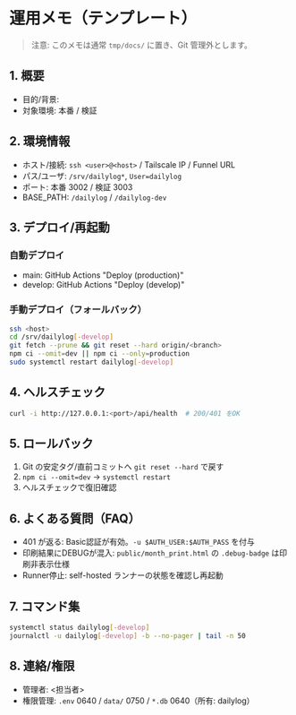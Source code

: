 # 運用メモ（テンプレート）

> 注意: このメモは通常 `tmp/docs/` に置き、Git 管理外とします。

## 1. 概要

- 目的/背景:
- 対象環境: 本番 / 検証

## 2. 環境情報

- ホスト/接続: `ssh <user>@<host>` / Tailscale IP / Funnel URL
- パス/ユーザ: `/srv/dailylog*`, `User=dailylog`
- ポート: 本番 3002 / 検証 3003
- BASE_PATH: `/dailylog` / `/dailylog-dev`

## 3. デプロイ/再起動

### 自動デプロイ

- main: GitHub Actions "Deploy (production)"
- develop: GitHub Actions "Deploy (develop)"

### 手動デプロイ（フォールバック）

```bash
ssh <host>
cd /srv/dailylog[-develop]
git fetch --prune && git reset --hard origin/<branch>
npm ci --omit=dev || npm ci --only=production
sudo systemctl restart dailylog[-develop]
```

## 4. ヘルスチェック

```bash
curl -i http://127.0.0.1:<port>/api/health  # 200/401 をOK
```

## 5. ロールバック

1. Git の安定タグ/直前コミットへ `git reset --hard` で戻す
2. `npm ci --omit=dev` → `systemctl restart`
3. ヘルスチェックで復旧確認

## 6. よくある質問（FAQ）

- 401 が返る: Basic認証が有効。`-u $AUTH_USER:$AUTH_PASS` を付与
- 印刷結果にDEBUGが混入: `public/month_print.html` の `.debug-badge` は印刷非表示仕様
- Runner停止: self-hosted ランナーの状態を確認し再起動

## 7. コマンド集

```bash
systemctl status dailylog[-develop]
journalctl -u dailylog[-develop] -b --no-pager | tail -n 50
```

## 8. 連絡/権限

- 管理者: <担当者>
- 権限管理: `.env` 0640 / `data/` 0750 / `*.db` 0640（所有: dailylog）

